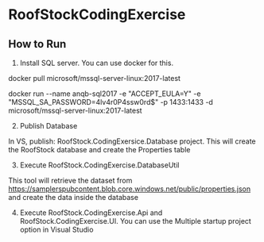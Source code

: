 # RoofStockCodingExercise
## How to Run
1. Install SQL server. You can use docker for this.

docker pull microsoft/mssql-server-linux:2017-latest

docker run --name anqb-sql2017 -e "ACCEPT_EULA=Y" -e "MSSQL_SA_PASSWORD=4lv4r0P4ssw0rd$" -p 1433:1433  -d microsoft/mssql-server-linux:2017-latest

2. Publish Database

In VS, publish: RoofStock.CodingExersice.Database project. This will create the RoofStock database and create the Properties table

3. Execute RoofStock.CodingExercise.DatabaseUtil

This tool will retrieve the dataset from https://samplerspubcontent.blob.core.windows.net/public/properties.json and create the data inside the database

4. Execute RoofStock.CodingExercise.Api and RoofStock.CodingExercise.UI. You can use the Multiple startup project option in Visual Studio
